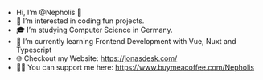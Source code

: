 - Hi, I’m @Nepholis 👋
- 👀 I’m interested in coding fun projects.
- 🎓 I’m studying Computer Science in Germany.
- 🌱 I’m currently learning Frontend Development with Vue, Nuxt and Typescript
- 🌐 Checkout my Website: https://jonasdesk.com/
- 🤝🏻 You can support me here: https://www.buymeacoffee.com/Nepholis

<!---
Nepholis/Nepholis is a ✨ special ✨ repository because its `README.md` (this file) appears on your GitHub profile.
You can click the Preview link to take a look at your changes.
--->
